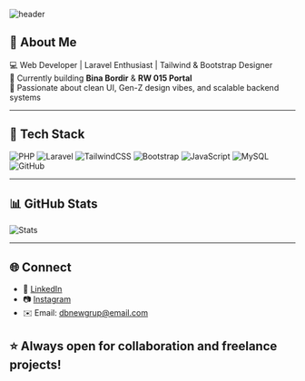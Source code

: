 <!-- Banner -->
![header](https://capsule-render.vercel.app/api?type=waving&color=gradient&height=180&section=header&text=Hi%20I'm%20DB%20Official%20👋&fontSize=30&fontAlignY=35)

## 🚀 About Me
💻 Web Developer | Laravel Enthusiast | Tailwind & Bootstrap Designer  
🌱 Currently building **Bina Bordir** & **RW 015 Portal**  
🎨 Passionate about clean UI, Gen-Z design vibes, and scalable backend systems  

---

## 🧰 Tech Stack
![PHP](https://img.shields.io/badge/PHP-777BB4?style=for-the-badge&logo=php&logoColor=white)
![Laravel](https://img.shields.io/badge/Laravel-FF2D20?style=for-the-badge&logo=laravel&logoColor=white)
![TailwindCSS](https://img.shields.io/badge/Tailwind-38B2AC?style=for-the-badge&logo=tailwind-css&logoColor=white)
![Bootstrap](https://img.shields.io/badge/Bootstrap-563D7C?style=for-the-badge&logo=bootstrap&logoColor=white)
![JavaScript](https://img.shields.io/badge/JavaScript-F7DF1E?style=for-the-badge&logo=javascript&logoColor=black)
![MySQL](https://img.shields.io/badge/MySQL-4479A1?style=for-the-badge&logo=mysql&logoColor=white)
![GitHub](https://img.shields.io/badge/GitHub-181717?style=for-the-badge&logo=github&logoColor=white)

---

## 📊 GitHub Stats
![Stats](https://github-readme-stats.vercel.app/api?username=dbnewgrup-afk&show_icons=true&theme=default)

---

## 🌐 Connect
- 💼 [LinkedIn](https://linkedin.com)  
- 📷 [Instagram](https://instagram.com)  
- ✉️ Email: dbnewgrup@email.com  

⭐ Always open for collaboration and freelance projects!
---
